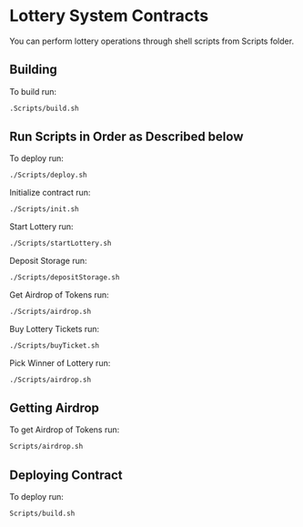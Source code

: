 # Lottery System Contracts

You can perform lottery operations through shell scripts from Scripts folder.

## Building

To build run:

```bash
.Scripts/build.sh
```

## Run Scripts in Order as Described below

To deploy run:

```bash
./Scripts/deploy.sh
```

Initialize contract run:

```bash
./Scripts/init.sh
```

Start Lottery run:

```bash
./Scripts/startLottery.sh
```

Deposit Storage run:

```bash
./Scripts/depositStorage.sh
```

Get Airdrop of Tokens run:

```bash
./Scripts/airdrop.sh
```

Buy Lottery Tickets run:

```bash
./Scripts/buyTicket.sh
```

Pick Winner of Lottery run:

```bash
./Scripts/airdrop.sh
```

## Getting Airdrop

To get Airdrop of Tokens run:

```bash
Scripts/airdrop.sh
```

## Deploying Contract

To deploy run:

```bash
Scripts/build.sh
```
